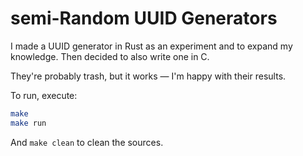 # semi-Random UUID Generators

I made a UUID generator in Rust as an experiment and to expand my knowledge. Then decided to also write one in C. 

They're probably trash, but it works — I'm happy with their results.


To run, execute:
```sh
make
make run
```

And `make clean` to clean the sources.
